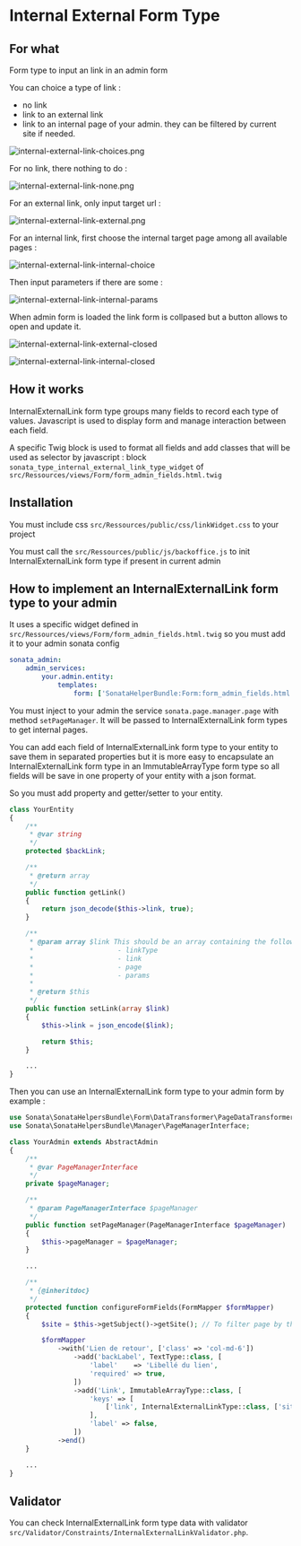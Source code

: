 # Internal External Form Type

## For what

Form type to input an link in an admin form

You can choice a type of link :
- no link
- link to an external link
- link to an internal page of your admin. they can be filtered by current site if needed.

![internal-external-link-choices.png](img/internal-external-link-choices.png)


For no link, there nothing to do :

![internal-external-link-none.png](img/internal-external-link-none.png)


For an external link, only input target url :

![internal-external-link-external.png](img/internal-external-link-external.png)


For an internal link, first choose the internal target page among all available pages :

![internal-external-link-internal-choice](img/internal-external-link-internal-choice.png)

Then input parameters if there are some :

![internal-external-link-internal-params](img/internal-external-link-internal-params.png)

When admin form is loaded the link form is collpased but a button allows to open and update it. 

![internal-external-link-external-closed](img/internal-external-link-external-closed.png)

![internal-external-link-internal-closed](img/internal-external-link-internal-closed.png)


## How it works

InternalExternalLink form type groups many fields to record each type of values.
Javascript is used to display form and manage interaction between each field.

A specific Twig block is used to format all fields and add classes that will be used as selector by javascript :
block `sonata_type_internal_external_link_type_widget` of `src/Ressources/views/Form/form_admin_fields.html.twig`


## Installation

You must include css `src/Ressources/public/css/linkWidget.css` to your project

You must call the `src/Ressources/public/js/backoffice.js` to init InternalExternalLink form type if present in current admin

## How to implement an InternalExternalLink form type to your admin

It uses a specific widget defined in `src/Ressources/views/Form/form_admin_fields.html.twig` so you must add it to your admin sonata config

```yaml
sonata_admin:
    admin_services:
        your.admin.entity:
            templates:
                form: ['SonataHelperBundle:Form:form_admin_fields.html.twig']
```

You must inject to your admin the service `sonata.page.manager.page` with method `setPageManager`. It will be passed to InternalExternalLink form types to get internal pages. 

You can add each field of InternalExternalLink form type to your entity to save them in separated properties but it is more easy to encapsulate an 
InternalExternalLink form type in an ImmutableArrayType form type so all fields will be save in one property of your entity with a json format.

So you must add property and getter/setter to your entity.

```php
class YourEntity
{
    /**
     * @var string
     */
    protected $backLink;

    /**
     * @return array
     */
    public function getLink()
    {
        return json_decode($this->link, true);
    }

    /**
     * @param array $link This should be an array containing the following keys:
     *                     - linkType
     *                     - link
     *                     - page
     *                     - params
     *
     * @return $this
     */
    public function setLink(array $link)
    {
        $this->link = json_encode($link);

        return $this;
    }

    ...
}    
```

Then you can use an InternalExternalLink form type to your admin form by example :

```php
use Sonata\SonataHelpersBundle\Form\DataTransformer\PageDataTransformer;
use Sonata\SonataHelpersBundle\Manager\PageManagerInterface;

class YourAdmin extends AbstractAdmin
{
    /**
     * @var PageManagerInterface
     */
    private $pageManager;

    /**
     * @param PageManagerInterface $pageManager
     */
    public function setPageManager(PageManagerInterface $pageManager)
    {
        $this->pageManager = $pageManager;
    }

    ...

    /**
     * {@inheritdoc}
     */
    protected function configureFormFields(FormMapper $formMapper)
    {
        $site = $this->getSubject()->getSite(); // To filter page by the site of the current object

        $formMapper
            ->with('Lien de retour', ['class' => 'col-md-6'])
                ->add('backLabel', TextType::class, [
                    'label'    => 'Libellé du lien',
                    'required' => true,
                ])
                ->add('Link', ImmutableArrayType::class, [
                    'keys' => [
                        ['link', InternalExternalLinkType::class, ['site' => $site, 'label' => false, 'required' => false]],
                    ],
                    'label' => false,
                ])
            ->end()
    }

    ...
}
```


## Validator

You can check InternalExternalLink form type data with validator `src/Validator/Constraints/InternalExternalLinkValidator.php`.